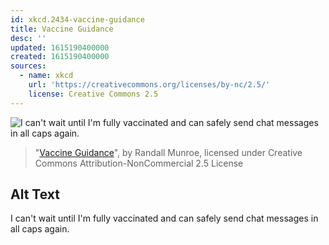 ```yaml
---
id: xkcd.2434-vaccine-guidance
title: Vaccine Guidance
desc: ''
updated: 1615190400000
created: 1615190400000
sources:
  - name: xkcd
    url: 'https://creativecommons.org/licenses/by-nc/2.5/'
    license: Creative Commons 2.5
---
```

![I can't wait until I'm fully vaccinated and can safely send chat messages in all caps again.](https://imgs.xkcd.com/comics/vaccine_guidance.png)
> "[Vaccine Guidance](https://xkcd.com/2434/)", by Randall Munroe, licensed under Creative Commons Attribution-NonCommercial 2.5 License

## Alt Text
I can't wait until I'm fully vaccinated and can safely send chat messages in all caps again.
